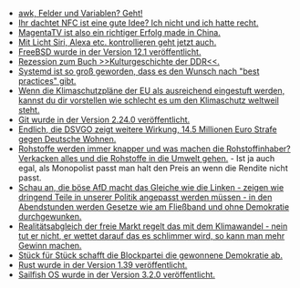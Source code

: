 * [awk, Felder und Variablen? Geht!](https://opensource.com/article/19/11/fields-records-variables-awk)
* [Ihr dachtet NFC ist eine gute Idee? Ich nicht und ich hatte recht.](https://blog.fefe.de/?ts=a33ee5c8)
* [MagentaTV ist also ein richtiger Erfolg made in China.](https://blog.fefe.de/?ts=a33e5beb)
* [Mit Licht Siri, Alexa etc. kontrollieren geht jetzt auch.](https://blog.fefe.de/?ts=a33f8e4c)
* [FreeBSD wurde in der Version 12.1 veröffentlicht.](https://www.pro-linux.de/news/1/27565/freebsd-121-freigegeben.html)
* [Rezession zum Buch >>Kulturgeschichte der DDR<<.](https://weltnetz.tv/story/2087-kultur-und-kulturpolitik-der-ddr)
* [Systemd ist so groß geworden, dass es den Wunsch nach "best practices" gibt.](https://utcc.utoronto.ca/~cks/space/blog/linux/SystemdNeedsBestPractices)
* [Wenn die Klimaschutzpläne der EU als ausreichend eingestuft werden, kannst du dir vorstellen wie schlecht es um den Klimaschutz weltweil steht.](https://blog.fefe.de/?ts=a33f0a56)
* [Git wurde in der Version 2.24.0 veröffentlicht.](https://lwn.net/Articles/803893/rss)
* [Endlich, die DSVGO zeigt weitere Wirkung, 14.5 Millionen Euro Strafe gegen Deutsche Wohnen.](https://blog.fefe.de/?ts=a33c409a)
* [Rohstoffe werden immer knapper und was machen die Rohstoffinhaber? Verkacken alles und die Rohstoffe in die Umwelt gehen.](https://blog.fefe.de/?ts=a33b5b4e) - Ist ja auch egal, als Monopolist passt man halt den Preis an wenn die Rendite nicht passt.
* [Schau an, die böse AfD macht das Gleiche wie die Linken - zeigen wie dringend Teile in unserer Politik angepasst werden müssen - in den Abendstunden werden Gesetze wie am Fließband und ohne Demokratie durchgewunken.](https://blog.fefe.de/?ts=a33b4f24)
* [Realitätsabgleich der freie Markt regelt das mit dem Klimawandel - nein tut er nicht, er wettet darauf das es schlimmer wird, so kann man mehr Gewinn machen.](https://netzfrauen.org/2019/11/08/climatechange-5/)
* [Stück für Stück schafft die Blockpartei die gewonnene Demokratie ab.](https://blog.fefe.de/?ts=a33b4631)
* [Rust wurde in der Version 1.39 veröffentlicht.](http://www.phoronix.com/scan.php?page=news_item&px=Rust-1.39-Released)
* [Sailfish OS wurde in der Version 3.2.0 veröffentlicht.](https://www.pro-linux.de/news/1/27570/sailfish-os-320-torronsuo-verf%C3%BCgbar.html)
